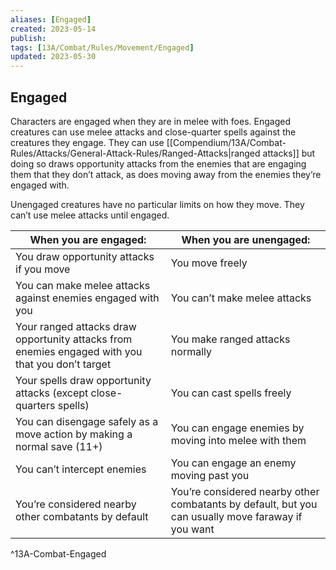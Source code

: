 ```yaml
---
aliases: [Engaged]
created: 2023-05-14
publish: 
tags: [13A/Combat/Rules/Movement/Engaged]
updated: 2023-05-30
---
```


## Engaged

Characters are engaged when they are in melee with foes. Engaged creatures can use melee attacks and close-quarter spells against the creatures they engage. They can use [[Compendium/13A/Combat-Rules/Attacks/General-Attack-Rules/Ranged-Attacks|ranged attacks]] but doing so draws opportunity attacks from the enemies that are engaging them that they don’t attack, as does moving away from the enemies they’re engaged with.

Unengaged creatures have no particular limits on how they move. They can’t use melee attacks until engaged.

| When you are engaged:                                                                            | When you are unengaged:                                                                            |
| ------------------------------------------------------------------------------------------------ | -------------------------------------------------------------------------------------------------- |
| You draw opportunity attacks if you move                                                         | You move freely                                                                                    |
| You can make melee attacks against enemies engaged with you                                      | You can’t make melee attacks                                                                       |
| Your ranged attacks draw opportunity attacks from enemies engaged with you that you don’t target | You make ranged attacks normally                                                                   |
| Your spells draw opportunity attacks (except close-quarters spells)                              | You can cast spells freely                                                                         |
| You can disengage safely as a move action by making a normal save (11+)                          | You can engage enemies by moving into melee with them                                              |
| You can’t intercept enemies                                                                      | You can engage an enemy moving past you                                                            |
| You’re considered nearby other combatants by default                                             | You’re considered nearby other combatants by default, but you can usually move faraway if you want |      
^13A-Combat-Engaged
